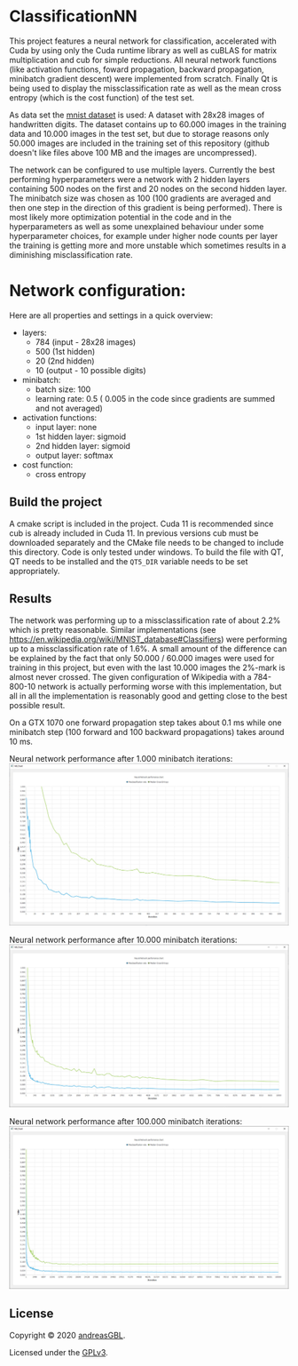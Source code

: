# ClassificationNN

This project features a neural network for classification, accelerated with Cuda by using only the Cuda runtime library as well as cuBLAS for matrix multiplication and cub for simple reductions. All neural network functions (like activation functions, foward propagation, backward propagation, minibatch gradient descent) were implemented from scratch. Finally Qt is being used to display the missclassification rate as well as the mean cross entropy (which is the cost function) of the test set.

As data set the [mnist dataset](https://en.wikipedia.org/wiki/MNIST_database) is used: A dataset with 28x28 images of handwritten digits.
The dataset contains up to 60.000 images in the training data and 10.000 images in the test set, but due to storage reasons only 50.000 images are included in the training set of this repository (github doesn't like files above 100 MB and the images are uncompressed).

The network can be configured to use multiple layers. Currently the best performing hyperparameters were a network with 2 hidden layers containing 500 nodes on the first and 20 nodes on the second hidden layer. The minibatch size was chosen as 100 (100 gradients are averaged and then one step in the direction of this gradient is being performed). There is most likely more optimization potential in the code and in the hyperparameters as well as some unexplained behaviour under some hyperparameter choices, for example under higher node counts per layer the training is getting more and more unstable which sometimes results in a diminishing misclassification rate.


# Network configuration:

Here are all properties and settings in a quick overview:

* layers: 
    * 784 (input - 28x28 images)
    * 500 (1st hidden)
    * 20 (2nd hidden)
    * 10 (output - 10 possible digits)
* minibatch:
    * batch size: 100
    * learning rate: 0.5 ( 0.005 in the code since gradients are summed and not averaged)
* activation functions:
    * input layer: none
    * 1st hidden layer: sigmoid
    * 2nd hidden layer: sigmoid
    * output layer: softmax
* cost function:
    * cross entropy

## Build the project
A cmake script is included in the project. Cuda 11 is recommended since cub is already included in Cuda 11. In previous versions cub must be downloaded separately and the CMake file needs to be changed to include this directory. Code is only tested under windows. To build the file with QT, QT needs to be installed and the ```QT5_DIR``` variable needs to be set appropriately.

## Results

The network was performing up to a missclassification rate of about 2.2% which is pretty reasonable. Similar implementations (see https://en.wikipedia.org/wiki/MNIST_database#Classifiers) were performing up to a missclassification rate of 1.6%. A small amount of the difference can be explained by the fact that only 50.000 / 60.000 images were used for training in this project, but even with the last 10.000 images the 2%-mark is almost never crossed. The given configuration of Wikipedia with a 784-800-10 network is actually performing worse with this implementation, but all in all the implementation is reasonably good and getting close to the best possible result.

On a GTX 1070 one forward propagation step takes about 0.1 ms while one minibatch step (100 forward and 100 backward propagations) takes around 10 ms.


Neural network performance after 1.000 minibatch iterations:
![1.000 Iterations](./images/1k_iteration.jpg "Neural network performance after 1.000 minibatch iterations.")


Neural network performance after 10.000 minibatch iterations:
![10.000 Iterations](./images/10k_iteration.jpg "Neural network performance after 10.000 minibatch iterations.")


Neural network performance after 100.000 minibatch iterations:
![100.000 Iterations](./images/100k_iteration.jpg "Neural network performance after 100.000 minibatch iterations.")

## License
Copyright © 2020 [andreasGBL](https://github.com/andreasGBL).

Licensed under the [GPLv3](./LICENSE.MD).
